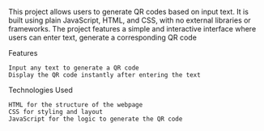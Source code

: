 This project allows users to generate QR codes based on input text. It is built using plain JavaScript, HTML, and CSS, with no external libraries or frameworks.
The project features a simple and interactive interface where users can enter text, generate a corresponding QR code

Features

    Input any text to generate a QR code
    Display the QR code instantly after entering the text
    
Technologies Used

    HTML for the structure of the webpage
    CSS for styling and layout
    JavaScript for the logic to generate the QR code
